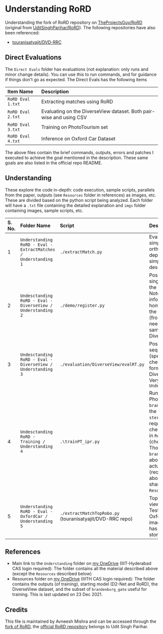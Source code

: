 # Understanding RoRD

Understanding the fork of RoRD repository on [TheProjectsGuy/RoRD](https://github.com/TheProjectsGuy/RoRD) (original from [UditSinghParihar/RoRD](https://github.com/UditSinghParihar/RoRD)). The following repositories have also been referenced:

- [touranisatyajit/DVD-RRC](https://github.com/touranisatyajit/DVD-RRC)

## Direct Evaluations

The `Direct Evals` folder has evaluations (not explanation: only runs and minor change details). You can use this to run commands, and for guidance if things don't go as expected. The Direct Evals has the following items

| Item Name | Description |
| :---- | :---- |
| `RoRD Eval 1.txt` | Extracting matches using RoRD |
| `RoRD Eval 2.txt` | Evaluating on the DiverseView dataset. Both pair-wise and using CSV |
| `RoRD Eval 3.txt` | Training on PhotoTourism set |
| `RoRD Eval 4.txt` | Inference on Oxford Car Dataset |

The above files contain the brief commands, outputs, errors and patches I executed to achieve the goal mentioned in the description. These same goals are also listed in the official repo README.

## Understanding

These explore the code in-depth: code execution, sample scripts, parallels from the paper, outputs (see `Resources` folder in references) as images, etc. These are divided based on the python script being analyzed. Each folder will have a `.txt` file containing the detailed explanation and `imgs` folder containing images, sample scripts, etc.

| S. No. | Folder Name | Script | Description |
| :---- | :----- | :---- | :---- |
| 1 | `Understanding RoRD - Eval - ExtractMatches / Understanding 1` | `./extractMatch.py` | Evaluating RoRD on two simple images. No orthographic views, depth, etc. only two simple images whose descriptors are matched |
| 2 | `Undesctanding RoRD - Eval - DiverseView / Understanding 2` | `./demo/register.py` | Pose estimation on a single pair of images in the DiverseView dataset. Note that the depth information, as well as homography to generate the orthographic view (from the image) is also needed (so only use samples from DiverseView). |
| 3 | `Undesctanding RoRD - Eval - DiverseView / Understanding 3` | `./evaluation/DiverseView/evalRT.py` | Pose estimation on a sequence of images (specified in a CSV file, check the `imgs` folder for format) from the DiverseView dataset. Very similar from `Understanding 2` |
| 4 | `Undesctanding RoRD - Training / Understanding 4` | `.\trainPT_ipr.py` | Run training on the PhotoTourism dataset's `brandenburg_gate` (only the images are used, `stereo` data not required). The checkpoints (output) are in `Resources` folder (check references). Though the `brandenburg_gate` is about 5 GB in size, the actual training data (required for this) is only about 600 MB (subset shared in `Resources/phototourism`). |
| 5 | `Understanding RoRD - Eval - OxfordCar / Understanding 5` | `./extractMatchTopRobo.py` (touranisatyajit/DVD-RRC repo) | Top view / orthogonal view matches. Testing/evaluation on Oxford Car dataset images. Homography has to be calculated and stored beforehand. |

## References

- Main link to the `Understanding` folder on [my OneDrive](https://iiitaphyd-my.sharepoint.com/:f:/g/personal/avneesh_mishra_research_iiit_ac_in/Etblr7dQRJpBgQLTGFpY72oBIsBh6FI18fYebaBsjiPJdg?e=863i9d) (IIIT-Hyderabad CAS login required): The folder contains all the material described above (except the `Resources` described below)
- Resources folder on [my OneDrive](https://iiitaphyd-my.sharepoint.com/:f:/g/personal/avneesh_mishra_research_iiit_ac_in/EnIRBjM3lOlEvKrhSe4wOP4BO85c6gMCX3ppLOerOM2FKQ?e=Y3hcO7) (IIITH CAS login required): The folder contains the outputs (of training), starting model (D2-Net and RoRD), the DiverseView dataset, and the subset of `brandenburg_gate` useful for training. This is last updated on 23 Dec 2021.

## Credits

This file is maintained by Avneesh Mishra and can be accessed through the [fork of RoRD](https://github.com/TheProjectsGuy/RoRD), the [official RoRD repository](https://github.com/UditSinghParihar/RoRD) belongs to Udit Singh Parihar.
